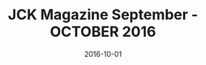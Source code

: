 ---
title: JCK Magazine September - OCTOBER 2016
date: 2016-10-01
summary: >
  JCK . Jewelers Circular Keystone . highlights Assael pieces that "Rock." Featuring the Assael Forever Diamond Hoop Earrings and a very versatile South Sea Cultured Pearl and Pave Diamond Link Necklace. ​​
featured_image: /uploads/2016-10-01.jpg
---